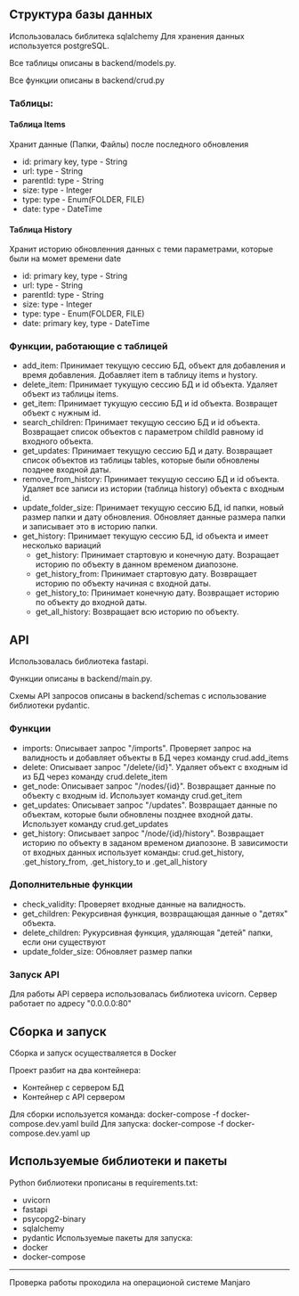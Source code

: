 ## Структура базы данных
Использовалась библитека sqlalchemy
Для хранения данных используется postgreSQL.

Все таблицы описаны в backend/models.py.

Все функции описаны в backend/crud.py

### Таблицы:
#### Таблица Items
Хранит данные (Папки, Файлы) после последного обновления
* id: primary key, type - String 
* url: type - String
* parentId: type - String
* size: type - Integer
* type: type - Enum(FOLDER, FILE)
* date: type - DateTime
#### Таблица History
Хранит историю обновленния данных с теми параметрами, которые были на момет времени date
* id: primary key, type - String 
* url: type - String
* parentId: type - String
* size: type - Integer
* type: type - Enum(FOLDER, FILE)
* date: primary key, type - DateTime

### Функции, работающие с таблицей
* add_item: Принимает текущую сессию БД, объект для добавления и время добавления. Добавляет item в таблицу items и hystory.
* delete_item: Принимает тукущую сессию БД и id объекта. Удаляет объект из таблицы items.
* get_item: Принимает тукущую сессию БД и id объекта. Возвращет объект с нужным id.
* search_children: Принимает текущую сессию БД и id объекта. Возвращает список объектов с параметром childId равному id входного объекта.
* get_updates: Принимает текущую сессию БД и дату. Возвращает список объектов из таблицы tables, которые были обновлены позднее входной даты.
* remove_from_history: Принимает текущую сессию БД и id объекта. Удаляет все записи из истории (таблица history) объекта с входным id.
* update_folder_size: Принимает текущую сессию БД, id папки, новый размер папки и дату обновления. Обновляет данные размера папки и записывает это в историю папки.
* get_history: Принимает текущую сессию БД, id объекта и имеет несколько вариаций
  * get_history: Принимает стартовую и конечную дату. Возращает историю по объекту в данном временом диапозоне.
  * get_history_from: Принимает стартовую дату. Возвращает историю по объекту начиная с входной даты.
  * get_history_to: Принимает конечную дату. Возвращает историю по объекту до входной даты.
  * get_all_history: Возвращает всю историю по объекту.

## API
Использовалась библиотека fastapi.

Функции описаны в backend/main.py.

Схемы API запросов описаны в backend/schemas с использование библиотеки pydantic.

### Функции
* imports: Описывает запрос "/imports". Проверяет запрос на валидность и добавляет объекты в БД через команду crud.add_items
* delete: Описывает запрос "/delete/{id}". Удаляет объект с входным id из БД через команду crud.delete_item
* get_node: Описывает запрос "/nodes/{id}". Возвращает данные по объекту с входным id. Использует команду crud.get_item
* get_updates: Описывает запрос "/updates". Возвращает данные по объектам, которые были обновлены позднее входной даты. Использует команду crud.get_updates
* get_history: Описывает запрос "/node/{id}/history". Возвращает историю по объекту в заданом временом диапозоне. В зависимости от входных данных использует команды: crud.get_history, .get_history_from, .get_history_to и .get_all_history
### Дополнительные функции
* check_validity: Проверяет входные данные на валидность.
* get_children: Рекурсивная функция, возвращающая данные о "детях" объекта.
* delete_children: Рукурсивная функция, удаляющая "детей" папки, если они существуют
* update_folder_size: Обновляет размер папки
### Запуск API
Для работы API сервера использовалась библиотека uvicorn.
Сервер работает по адресу "0.0.0.0:80"
## Сборка и запуск
Сборка и запуск осуществаляется в Docker

Проект разбит на два контейнера:
* Контейнер с сервером БД
* Контейнер с API сервером

Для сборки используется команда: docker-compose -f docker-compose.dev.yaml build
Для запуска: docker-compose -f docker-compose.dev.yaml up
## Используемые библиотеки и пакеты
Python библиотеки прописаны в requirements.txt:
* uvicorn
* fastapi
* psycopg2-binary
* sqlalchemy
* pydantic
Используемые пакеты для запуска: 
* docker
* docker-compose
---
Проверка работы проходила на операционой системе Manjaro
